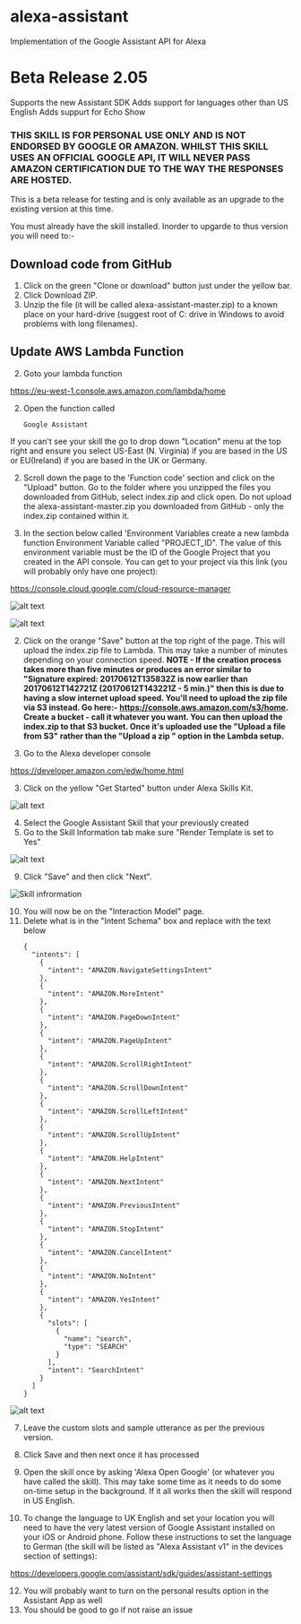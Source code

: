 # alexa-assistant

Implementation of the Google Assistant API for Alexa

# Beta Release 2.05

Supports the new Assistant SDK
Adds support for languages other than US English
Adds suppurt for Echo Show


### THIS SKILL IS FOR PERSONAL USE ONLY AND IS NOT ENDORSED BY GOOGLE OR AMAZON. WHILST THIS SKILL USES AN OFFICIAL GOOGLE API, IT WILL NEVER PASS AMAZON CERTIFICATION DUE TO THE WAY THE RESPONSES ARE HOSTED.

This is a beta release for testing and is only available as an upgrade to the existing version at this time.


You must already have the skill installed. Inorder to upgarde to thus version you will need  to:-

## Download code from GitHub

1. Click on the green "Clone or download" button just under the yellow bar.
2. Click Download ZIP.
3. Unzip the file (it will be called alexa-assistant-master.zip) to a known place on your hard-drive (suggest root of C: drive in Windows to avoid problems with long filenames).

## Update AWS Lambda Function
2. Goto your lambda function

https://eu-west-1.console.aws.amazon.com/lambda/home

2. Open the function called

    ```
    Google Assistant
    ```

If you can't see your skill the go to drop down "Location" menu at the top right and ensure you select US-East (N. Virginia) if you are based in the US or EU(Ireland) if you are based in the UK or Germany.

2. Scroll down the page to the 'Function code' section and click on the "Upload" button. Go to the folder where you unzipped the files you downloaded from GitHub, select index.zip and click open. Do not upload the alexa-assistant-master.zip you downloaded from GitHub - only the index.zip contained within it.

2.  In the section below called 'Environment Variables create a new lambda function Environment Variable called "PROJECT_ID". The value of this environment variable must be the ID of the Google Project that you created in the API console. You can get to your project via this link (you will probably only have one project): 

https://console.cloud.google.com/cloud-resource-manager

![alt text](screenshots/project_id.jpg)

![alt text](screenshots/extra_environment_variable.jpg)

2. Click on the orange "Save" button at the top right of the page. This will upload the index.zip file to Lambda. This may take a number of minutes depending on your connection speed. **NOTE - If the creation process takes more than five minutes or produces an error similar to "Signature expired: 20170612T135832Z is now earlier than 20170612T142721Z (20170612T143221Z - 5 min.)" then this is due to having a slow internet upload speed.  You'll need to upload the zip file via S3 instead. Go here:- https://console.aws.amazon.com/s3/home. Create a bucket - call it whatever you want. You can then upload the index.zip to that S3 bucket. Once it's uploaded use the "Upload a file from S3" rather than the "Upload a zip " option in the Lambda setup.**

3. Go to the Alexa developer console 

https://developer.amazon.com/edw/home.html

3. Click on the yellow "Get Started" button under Alexa Skills Kit.

![alt text](screenshots/getting_started.jpeg)

4. Select the Google Assistant Skill that your previously created
5. Go to the Skill Information tab make sure "Render Template is set to Yes"

![alt text](screenshots/render_template.jpg)

9. Click "Save" and then click "Next".

![Skill infrormation](screenshots/skill_information.png)

10. You will now be on the "Interaction Model" page.
11. Delete what is in the "Intent Schema" box and replace with the text below
    ```
    {
      "intents": [
        {
          "intent": "AMAZON.NavigateSettingsIntent"
        },
        {
          "intent": "AMAZON.MoreIntent"
        },
        {
          "intent": "AMAZON.PageDownIntent"
        },
        {
          "intent": "AMAZON.PageUpIntent"
        },
        {
          "intent": "AMAZON.ScrollRightIntent"
        },
        {
          "intent": "AMAZON.ScrollDownIntent"
        },
        {
          "intent": "AMAZON.ScrollLeftIntent"
        },
        {
          "intent": "AMAZON.ScrollUpIntent"
        },
        {
          "intent": "AMAZON.HelpIntent"
        },
        {
          "intent": "AMAZON.NextIntent"
        },
        {
          "intent": "AMAZON.PreviousIntent"
        },
        {
          "intent": "AMAZON.StopIntent"
        },
        {
          "intent": "AMAZON.CancelIntent"
        },
        {
          "intent": "AMAZON.NoIntent"
        },
        {
          "intent": "AMAZON.YesIntent"
        },
        {
          "slots": [
            {
              "name": "search",
              "type": "SEARCH"
            }
          ],
          "intent": "SearchIntent"
        }
      ]
    }
    ```
![alt text](screenshots/intent_schema.jpeg)

7. Leave the custom slots and sample utterance as per the previous version.
8. Click Save and then next once it has processed

9. Open the skill once by asking 'Alexa Open Google' (or whatever you have called the skill). This may take some time as it needs to do some on-time setup in the background. If it all works then the skill will respond in US English.
10. To change the language to UK English and set your location you will need to have the very latest version of Google Assistant installed on your iOS or Android phone. Follow these instructions to set the language to German (the skill will be listed as "Alexa Assistant v1" in the devices section of settings):

https://developers.google.com/assistant/sdk/guides/assistant-settings

12. You will probably want to turn on the personal results option in the Assistant App as well
11. You should be good to go if not raise an issue
